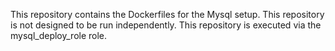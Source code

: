 
This repository contains the Dockerfiles for the Mysql setup. This repository is not designed to be run independently. This repository is executed via the mysql_deploy_role role.
